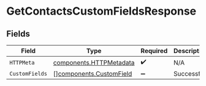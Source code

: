 # GetContactsCustomFieldsResponse


## Fields

| Field                                                              | Type                                                               | Required                                                           | Description                                                        |
| ------------------------------------------------------------------ | ------------------------------------------------------------------ | ------------------------------------------------------------------ | ------------------------------------------------------------------ |
| `HTTPMeta`                                                         | [components.HTTPMetadata](../../models/components/httpmetadata.md) | :heavy_check_mark:                                                 | N/A                                                                |
| `CustomFields`                                                     | [][components.CustomField](../../models/components/customfield.md) | :heavy_minus_sign:                                                 | Successful.                                                        |